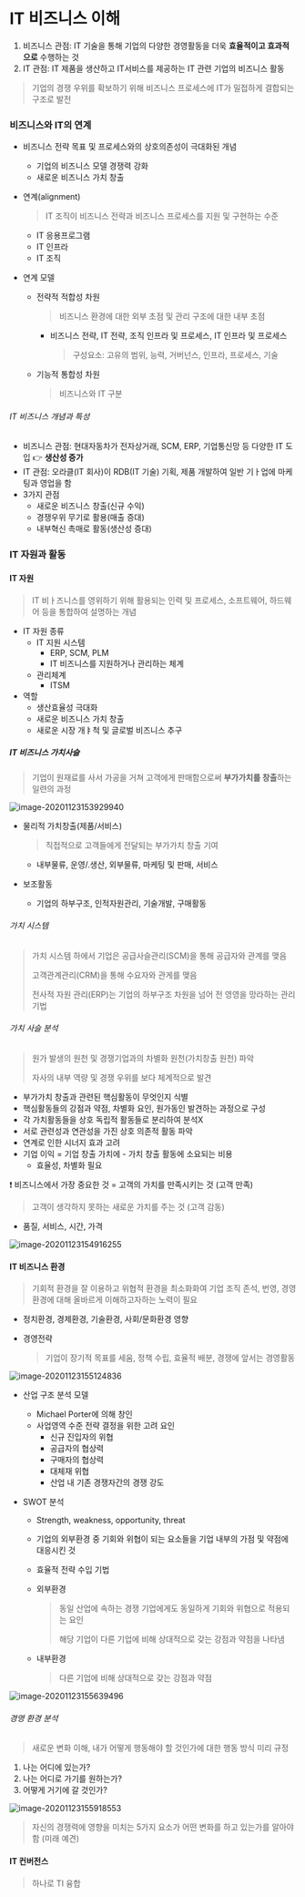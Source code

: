 # IT 비즈니스 이해

1. 비즈니스 관점: IT 기술을 통해 기업의 다양한 경영활동을 더욱 **효율적이고 효과적으로** 수행하는 것
2. IT 관점: IT 제품을 생산하고 IT서비스를 제공하는 IT 관련 기업의 비즈니스 활동

> 기업의 경쟁 우위를 확보하기 위해 비즈니스 프로세스에 IT가 밀접하게 결합되는 구조로 발전

### 비즈니스와 IT의 연계

- 비즈니스 전략 목표 및 프로세스와의 상호의존성이 극대화된 개념

  - 기업의 비즈니스 모델 경쟁력 강화
  - 새로운 비즈니스 가치 창출

- 연계(alignment)

  > IT 조직이 비즈니스 전략과 비즈니스 프로세스를 지원 및 구현하는 수준

  - IT 응용프로그램
  - IT 인프라
  - IT 조직

- 연계 모델

  - 전략적 적합성  차원

    > 비즈니스 환경에 대한 외부 초점 및 관리 구조에 대한 내부 초점

    - 비즈니스 전략, IT 전략, 조직 인프라 및 프로세스, IT 인프라 및 프로세스

      > 구성요소: 고유의 범위, 능력, 거버넌스, 인프라, 프로세스, 기술

  - 기능적 통합성  차원

    > 비즈니스와 IT 구분

###### IT 비즈니스 개념과 특성

- 비즈니스 관점: 현대자동차가 전자상거래, SCM, ERP, 기업통신망 등 다양한 IT 도입 :point_right: **생산성 증가**
- IT 관점: 오라클(IT 회사)이 RDB(IT 기술) 기획, 제품 개발하여 일반 기ㅏ업에 마케팅과 영업을 함
- 3가지 관점
  - 새로운 비즈니스 창출(신규 수익)
  - 경쟁우위 무기로 활용(매출 증대)
  - 내부혁신 촉매로 활동(생산성 증대)

### IT 자원과 활동

#### IT 자원

> IT 비ㅏ즈니스를 영위하기 위해 활용되는 인력 및 프로세스, 소프트웨어, 하드웨어 등을 통합하여 설명하는 개념

- IT 자원 종류
  - IT 지원 시스템
    - ERP, SCM, PLM
    - IT 비즈니스를 지원하거나 관리하는 체계
  - 관리체계
    - ITSM
- 역할
  - 생산효율성 극대화
  - 새로운 비즈니스 가치 창출
  - 새로운 시장 개ㅑ척 및 글로벌 비즈니스 추구

##### IT 비즈니스 가치사슬

> 기업이 원재료를 사서 가공을 거쳐 고객에게 판매함으로써 **부가가치를 창출**하는 일련의 과정

![image-20201123153929940](./image/image-20201123153929940.png)

- 물리적 가치창출(제품/서비스)

  > 직접적으로 고객들에게 전달되는 부가가치 창출 기여

  - 내부물류, 운영/.생산, 외부물류, 마케팅 및 판매, 서비스

- 보조활동

  - 기업의 하부구조, 인적자원관리, 기술개발, 구매활동

###### 가치 시스템

> 가치 시스템 하에서 기업은 공급사슬관리(SCM)을 통해 공급자와 관계를 맺음
>
> 고객관계관리(CRM)을 통해 수요자와 관게를 맺음
>
> 전사적 자원 관리(ERP)는 기업의 하부구조 차원을 넘어 전 영영을 망라하는 관리 기법

###### 가치 사슬 분석

> 원가 발생의 원천 및 경쟁기업과의 차별화 원천(가치창출 원천) 파악
>
> 자사의 내부 역량 및 경쟁 우위를 보다 체계적으로 발견

- 부가가치 창출과 관련된 핵심활동이 무엇인지 식별
- 핵심활동들의 강점과 약점, 차별화 요인, 원가동인 발견하는 과정으로 구성
- 각 가치활동들을 상호 독립적 활동들로 분리하여 분석X
- 서로 관련성과 연관성을 가진 상호 의존적 활동 파악
- 연계로 인한 시너지 효과 고려
- 기업 이익 = 기업 창출 가치에 - 가치 창출 활동에 소요되는 비용
  - 효율성, 차별화 필요

:exclamation: 비즈니스에서 가장 중요한 것 = 고객의 가치를 만족시키는 것 (고객 만족)

> 고객이 생각하지 못하는 새로운 가치를 주는 것 (고객 감동)

- 품질, 서비스, 시간, 가격

![image-20201123154916255](./image/image-20201123154916255.png)



#### IT 비즈니스 환경

> 기회적 환경을 잘 이용하고 위협적 환경을 최소화화여 기업 조직 존석, 번영, 경영 환경에 대해 올바르게 이해하고자하는 노력이 필요

- 정치환경, 경제환경, 기술환경, 사회/문화환경 영향

- 경영전략

  > 기업이 장기적 목표를 세움, 정책 수립, 효율적 배분, 경쟁에 앞서는 경영활동

![image-20201123155124836](./image/image-20201123155124836.png)

- 산업 구조 분석 모델

  - Michael Porter에 의해 창인
  - 사업영역 수준 전략 결정을 위한 고려 요인
    - 신규 진입자의 위협
    - 공급자의 협상력
    - 구매자의 협상력
    - 대체재 위협
    - 산업 내 기존 경쟁자간의 경쟁 강도

- SWOT 분석

  - Strength, weakness, opportunity, threat

  - 기업의 외부환경 중 기회와 위협이 되는 요소들을 기업 내부의 가점 및 약점에 대응시킨 것

  - 효율적 전략 수입 기법

  - 외부환경

    > 동일 산업에 속하는 경쟁 기업에게도 동일하게 기회와 위협으로 적용되는 요인
    >
    > 해당 기업이 다른 기업에 비해 상대적으로 갖는 강점과 약점을 나타냄

  - 내부환경

    > 다른 기업에 비해 상대적으로 갖는 강점과 약점

![image-20201123155639496](./image/image-20201123155639496.png)

###### 경영 환경 분석

> 새로운 변화 이해, 내가 어떻게 행동해야 할 것인가에 대한 행동 방식 미리 규정

1. 나는 어디에 있는가?
2. 나는 어디로 가기를 원하는가?
3. 어떻게 거기에 갈 것인가?

![image-20201123155918553](./image/image-20201123155918553.png)

> 자신의 경쟁력에 영향을 미치는 5가지 요소가 어떤 변화를 하고 있는가를 알아야 함 (미래 예견)

#### IT 컨버전스

> 하나로 TI 융합
